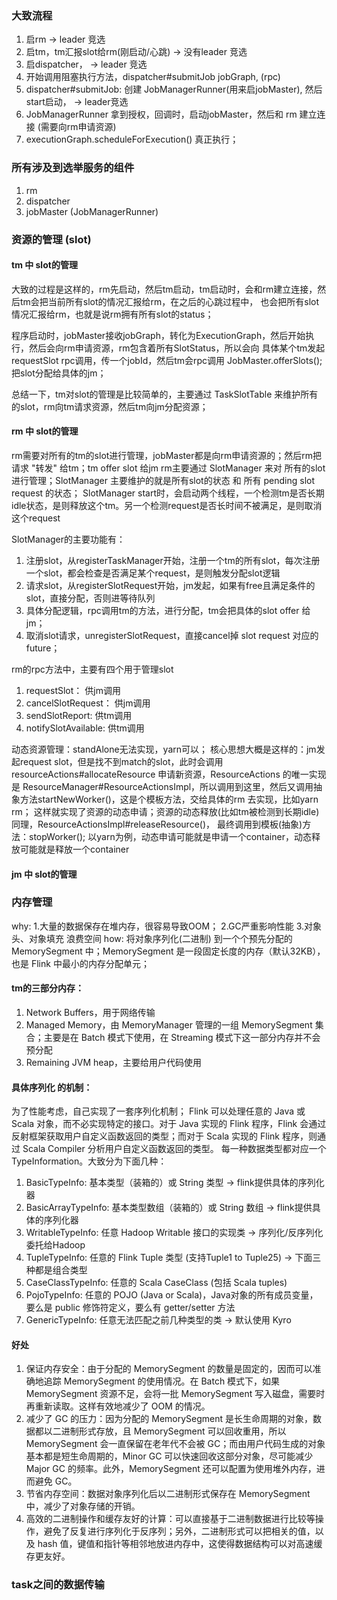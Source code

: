 
### 大致流程
1. 启rm       -> leader 竞选
2. 启tm，tm汇报slot给rm(刚启动/心跳)         -> 没有leader 竞选
3. 启dispatcher，         -> leader 竞选
4. 开始调用阻塞执行方法，dispatcher#submitJob jobGraph,  (rpc)
5. dispatcher#submitJob:  创建 JobManagerRunner(用来启jobMaster), 然后start启动，       -> leader竞选
6. JobManagerRunner 拿到授权，回调时，启动jobMaster，然后和 rm 建立连接 (需要向rm申请资源)
7. executionGraph.scheduleForExecution()  真正执行；


### 所有涉及到选举服务的组件
1. rm
2. dispatcher
3. jobMaster (JobManagerRunner)


### 资源的管理 (slot)

#### tm 中 slot的管理

大致的过程是这样的，rm先启动，然后tm启动，tm启动时，会和rm建立连接，然后tm会把当前所有slot的情况汇报给rm，在之后的心跳过程中，
也会把所有slot情况汇报给rm，也就是说rm拥有所有slot的status；

程序启动时，jobMaster接收jobGraph，转化为ExecutionGraph，然后开始执行，然后会向rm申请资源，rm包含着所有SlotStatus，所以会向
具体某个tm发起requestSlot rpc调用，传一个jobId，然后tm会rpc调用 JobMaster.offerSlots(); 把slot分配给具体的jm；

总结一下，tm对slot的管理是比较简单的，主要通过 TaskSlotTable 来维护所有的slot，rm向tm请求资源，然后tm向jm分配资源；


#### rm 中 slot的管理
rm需要对所有的tm的slot进行管理，jobMaster都是向rm申请资源的；然后rm把请求 "转发" 给tm；tm offer slot 给jm
rm主要通过 SlotManager 来对 所有的slot进行管理；SlotManager 主要维护的就是所有slot的状态 和 所有 pending slot request 的状态；
SlotManager start时，会启动两个线程，一个检测tm是否长期idle状态，是则释放这个tm。另一个检测request是否长时间不被满足，是则取消这个request

SlotManager的主要功能有：
1. 注册slot，从registerTaskManager开始，注册一个tm的所有slot，每次注册一个slot，都会检查是否满足某个request，是则触发分配slot逻辑
2. 请求slot，从registerSlotRequest开始，jm发起，如果有free且满足条件的slot，直接分配，否则进等待队列
3. 具体分配逻辑，rpc调用tm的方法，进行分配，tm会把具体的slot offer 给 jm；
3. 取消slot请求，unregisterSlotRequest，直接cancel掉 slot request 对应的future；

rm的rpc方法中，主要有四个用于管理slot
1. requestSlot： 供jm调用
2. cancelSlotRequest： 供jm调用
3. sendSlotReport: 供tm调用
4. notifySlotAvailable:  供tm调用

动态资源管理：standAlone无法实现，yarn可以；
核心思想大概是这样的：jm发起request slot，但是找不到match的slot，此时会调用resourceActions#allocateResource 申请新资源，ResourceActions
的唯一实现是 ResourceManager#ResourceActionsImpl，所以调用到这里，然后又调用抽象方法startNewWorker()，这是个模板方法，交给具体的rm
去实现，比如yarn rm； 这样就实现了资源的动态申请；资源的动态释放(比如tm被检测到长期idle) 同理，ResourceActionsImpl#releaseResource()，
最终调用到模板(抽象)方法：stopWorker();
以yarn为例，动态申请可能就是申请一个container，动态释放可能就是释放一个container

#### jm 中 slot的管理


### 内存管理
why: 1.大量的数据保存在堆内存，很容易导致OOM；  2.GC严重影响性能   3.对象头、对象填充 浪费空间
how: 将对象序列化(二进制) 到一个个预先分配的 MemorySegment 中；MemorySegment 是一段固定长度的内存（默认32KB），也是 Flink 中最小的内存分配单元；

#### tm的三部分内存：
1. Network Buffers，用于网络传输
2. Managed Memory，由 MemoryManager 管理的一组 MemorySegment 集合；主要是在 Batch 模式下使用，在 Streaming 模式下这一部分内存并不会预分配
3. Remaining JVM heap，主要给用户代码使用

#### 具体序列化 的机制：
为了性能考虑，自己实现了一套序列化机制；
Flink 可以处理任意的 Java 或 Scala 对象，而不必实现特定的接口。对于 Java 实现的 Flink 程序，Flink 会通过反射框架获取用户自定义函数返回的类型；而对于 Scala 实现的 Flink 程序，则通过 Scala Compiler 分析用户自定义函数返回的类型。
每一种数据类型都对应一个 TypeInformation。大致分为下面几种：
1. BasicTypeInfo: 基本类型（装箱的）或 String 类型      -> flink提供具体的序列化器
2. BasicArrayTypeInfo: 基本类型数组（装箱的）或 String 数组        -> flink提供具体的序列化器
3. WritableTypeInfo: 任意 Hadoop Writable 接口的实现类      -> 序列化/反序列化 委托给Hadoop 
4. TupleTypeInfo: 任意的 Flink Tuple 类型 (支持Tuple1 to Tuple25)       -> 下面三种都是组合类型
5. CaseClassTypeInfo: 任意的 Scala CaseClass (包括 Scala tuples)
6. PojoTypeInfo: 任意的 POJO (Java or Scala)，Java对象的所有成员变量，要么是 public 修饰符定义，要么有 getter/setter 方法
7. GenericTypeInfo: 任意无法匹配之前几种类型的类      ->  默认使用 Kyro 

#### 好处
1. 保证内存安全：由于分配的 MemorySegment 的数量是固定的，因而可以准确地追踪 MemorySegment 的使用情况。在 Batch 模式下，如果 MemorySegment 资源不足，会将一批 MemorySegment 写入磁盘，需要时再重新读取。这样有效地减少了 OOM 的情况。
2. 减少了 GC 的压力：因为分配的 MemorySegment 是长生命周期的对象，数据都以二进制形式存放，且 MemorySegment 可以回收重用，所以 MemorySegment 会一直保留在老年代不会被 GC；而由用户代码生成的对象基本都是短生命周期的，Minor GC 可以快速回收这部分对象，尽可能减少 Major GC 的频率。此外，MemorySegment 还可以配置为使用堆外内存，进而避免 GC。
3. 节省内存空间：数据对象序列化后以二进制形式保存在 MemorySegment 中，减少了对象存储的开销。
4. 高效的二进制操作和缓存友好的计算：可以直接基于二进制数据进行比较等操作，避免了反复进行序列化于反序列；另外，二进制形式可以把相关的值，以及 hash 值，键值和指针等相邻地放进内存中，这使得数据结构可以对高速缓存更友好。


### task之间的数据传输



